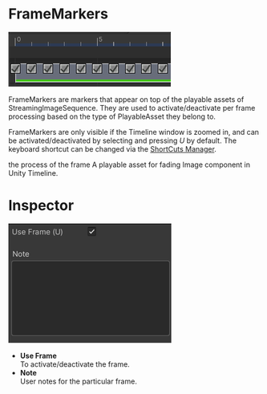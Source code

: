 # FrameMarkers

![FrameMarkers](../images/FrameMarkers.png)

FrameMarkers are markers that appear on top of the playable assets of StreamingImageSequence.
They are used to activate/deactivate per frame processing based on the type of PlayableAsset they belong to.

FrameMarkers are only visible if the Timeline window is zoomed in, and can be activated/deactivated
by selecting and pressing *U* by default. The keyboard shortcut can be changed via the 
[ShortCuts Manager](https://docs.unity3d.com/Manual/UnityHotkeys.html).

the process of the frame 
A playable asset for fading Image component in Unity Timeline.


# Inspector

![FrameMarkersInspector](../images/FrameMarkersInspector.png)

* **Use Frame**   
  To activate/deactivate the frame.
* **Note**  
  User notes for the particular frame.





